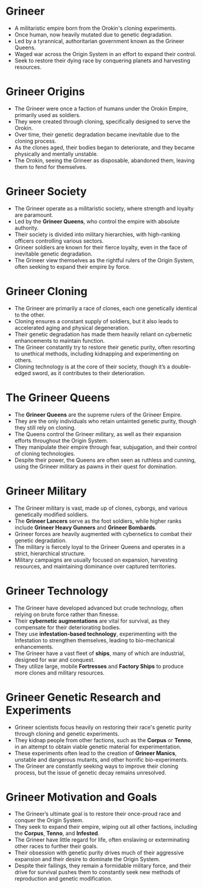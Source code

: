 # **Grineer**

- A militaristic empire born from the Orokin's cloning experiments.
- Once human, now heavily mutated due to genetic degradation.
- Led by a tyrannical, authoritarian government known as the Grineer Queens.
- Waged war across the Origin System in an effort to expand their control.
- Seek to restore their dying race by conquering planets and harvesting resources.
# **Grineer Origins**

- The Grineer were once a faction of humans under the Orokin Empire, primarily used as soldiers.
- They were created through cloning, specifically designed to serve the Orokin.
- Over time, their genetic degradation became inevitable due to the cloning process.
- As the clones aged, their bodies began to deteriorate, and they became physically and mentally unstable.
- The Orokin, seeing the Grineer as disposable, abandoned them, leaving them to fend for themselves.

# **Grineer Society**

- The Grineer operate as a militaristic society, where strength and loyalty are paramount.
- Led by the **Grineer Queens**, who control the empire with absolute authority.
- Their society is divided into military hierarchies, with high-ranking officers controlling various sectors.
- Grineer soldiers are known for their fierce loyalty, even in the face of inevitable genetic degradation.
- The Grineer view themselves as the rightful rulers of the Origin System, often seeking to expand their empire by force.

# **Grineer Cloning**

- The Grineer are primarily a race of clones, each one genetically identical to the other.
- Cloning ensures a constant supply of soldiers, but it also leads to accelerated aging and physical degeneration.
- Their genetic degradation has made them heavily reliant on cybernetic enhancements to maintain function.
- The Grineer constantly try to restore their genetic purity, often resorting to unethical methods, including kidnapping and experimenting on others.
- Cloning technology is at the core of their society, though it’s a double-edged sword, as it contributes to their deterioration.

# **The Grineer Queens**

- The **Grineer Queens** are the supreme rulers of the Grineer Empire.
- They are the only individuals who retain untainted genetic purity, though they still rely on cloning.
- The Queens control the Grineer military, as well as their expansion efforts throughout the Origin System.
- They manipulate their empire through fear, subjugation, and their control of cloning technologies.
- Despite their power, the Queens are often seen as ruthless and cunning, using the Grineer military as pawns in their quest for domination.

# **Grineer Military**

- The Grineer military is vast, made up of clones, cyborgs, and various genetically modified soldiers.
- The **Grineer Lancers** serve as the foot soldiers, while higher ranks include **Grineer Heavy Gunners** and **Grineer Bombards**.
- Grineer forces are heavily augmented with cybernetics to combat their genetic degradation.
- The military is fiercely loyal to the Grineer Queens and operates in a strict, hierarchical structure.
- Military campaigns are usually focused on expansion, harvesting resources, and maintaining dominance over captured territories.

# **Grineer Technology**

- The Grineer have developed advanced but crude technology, often relying on brute force rather than finesse.
- Their **cybernetic augmentations** are vital for survival, as they compensate for their deteriorating bodies.
- They use **infestation-based technology**, experimenting with the Infestation to strengthen themselves, leading to bio-mechanical enhancements.
- The Grineer have a vast fleet of **ships**, many of which are industrial, designed for war and conquest.
- They utilize large, mobile **Fortresses** and **Factory Ships** to produce more clones and military resources.

# **Grineer Genetic Research and Experiments**

- Grineer scientists focus heavily on restoring their race's genetic purity through cloning and genetic experiments.
- They kidnap people from other factions, such as the **Corpus** or **Tenno**, in an attempt to obtain viable genetic material for experimentation.
- These experiments often lead to the creation of **Grineer Manics**, unstable and dangerous mutants, and other horrific bio-experiments.
- The Grineer are constantly seeking ways to improve their cloning process, but the issue of genetic decay remains unresolved.

# **Grineer Motivation and Goals**

- The Grineer’s ultimate goal is to restore their once-proud race and conquer the Origin System.
- They seek to expand their empire, wiping out all other factions, including the **Corpus**, **Tenno**, and **Infested**.
- The Grineer have little regard for life, often enslaving or exterminating other races to further their goals.
- Their obsession with genetic purity drives much of their aggressive expansion and their desire to dominate the Origin System.
- Despite their failings, they remain a formidable military force, and their drive for survival pushes them to constantly seek new methods of reproduction and genetic modification.